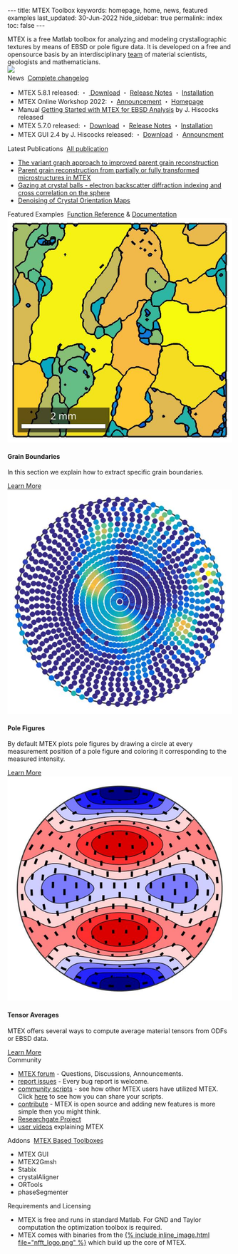 --- title: MTEX Toolbox keywords: homepage, home, news, featured examples last_updated: 30-Jun-2022 hide_sidebar: true permalink: index toc: false ---

<div id="grid-requirements-licensing" class="row">
    <div class="col-md-12">
        <div class="panel panel-default">
            <div class="panel-body">
                MTEX is a free Matlab toolbox for analyzing and modeling crystallographic textures by means of EBSD or pole figure data. It is developed on a free and opensource basis by an interdisciplinary <a href="people">team</a> of material scientists,
                geologists and mathematicians.
                <br>
                <img src="https://visitor-badge.laobi.icu/badge?page_id=MTEXHomePage&right_color=%23149983&query_only">
                <!-- <img src="https://visitor-badge.laobi.icu/badge?page_id=MTEXHomePage&right_color=%23149983"> -->
            </div>
        </div>
    </div>
</div>

<div id="grid-news-paper" class="row">
    <div class="col-md-6">
        <div class="panel panel-default">
            <div class="panel-heading">
                News
                <i class="fa fa-angle-double-right"></i>&nbsp;<a href="changelog">Complete changelog</a>
            </div>
            <div class="panel-body">
                <ul>
                    <li>MTEX 5.8.1 released: ・ <a href="https://github.com/mtex-toolbox/mtex/releases/download/mtex-5.8.1/mtex-5.8.1.zip" download><i class="fa fa-download"></i>&nbsp;Download</a> ・ <a href="changelog">Release Notes</a>                        ・ <a href="download">Installation</a></li>
                    <li>MTEX Online Workshop 2022: ・ <a href="https://github.com/mtex-toolbox/mtex/discussions/1314" target="_blank">Announcement</a> ・ <a href="workshop22?">Homepage</a></li>
                    <li>Manual <a href="https://www.researchgate.net/publication/353330126_Getting_Started_with_MTEX_for_EBSD_analysis_Rev6" target="_blank">Getting Started with MTEX for EBSD Analysis</a> by J. Hiscocks released</li>
                    <li>MTEX 5.7.0 released: ・ <a href="https://github.com/mtex-toolbox/mtex/releases/download/mtex-5.7.0/mtex-5.7.0.zip" download>Download</a> ・ <a href="changelog">Release Notes</a> ・ <a href="download">Installation</a></li>
                    <li>MTEX GUI 2.4 by J. Hiscocks released: ・ <a href="https://www.researchgate.net/profile/Jessica_Hiscocks/publication/341722714_MTEX_GUI_3pt4-_An_updated_graphical_interface_for_MTEX/data/5ed1b00e299bf1c67d274ede/MTEX-GUI-3pt4.zip" download>Download</a>                        ・ <a href="https://www.researchgate.net/publication/341722714_MTEX_GUI_3pt4-_An_updated_graphical_interface_for_MTEX" target="_blank">Announcment</a></li>
                </ul>
            </div>
        </div>
    </div>
    <div class="col-md-6">
        <div class="panel panel-default">
            <div class="panel-heading">
                Latest Publications
                <i class="fa fa-angle-double-right"></i>&nbsp;<a href="publications">All publication</a>
            </div>
            <div class="panel-body">
                <ul>
                    <li><a href="https://arxiv.org/pdf/2201.02103.pdf" target="_blank">The variant graph approach to improved parent grain reconstruction</a></li>
                    <li><a href="https://www-user.tu-chemnitz.de/~rahi/paper/parentGrain.pdf" target="_blank">Parent grain reconstruction from partially or fully transformed microstructures in MTEX</a></li>
                    <li><a href="https://www-user.tu-chemnitz.de/~rahi/paper/gazingAtCrystalBalls.pdf" target="_blank">Gazing at crystal balls - electron backscatter diffraction indexing and cross correlation on the sphere</a></li>
                    <li><a href="https://www-user.tu-chemnitz.de/~rahi/paper/denoising.pdf" target="_blank">Denoising of Crystal Orientation Maps</a></li>
                </ul>
            </div>
        </div>
    </div>
</div>

<div id="grid-requirements-licensing" class="row">
    <div class="col-md-12">
        <div class="panel panel-default">
            <div class="panel-heading">
                Featured Examples
                <i class="fa fa-angle-double-right"></i>&nbsp;<a href="function_reference">Function Reference</a>&nbsp;&amp;&nbsp;<a href="documentation">Documentation</a>
            </div>
        </div>
    </div>
</div>
<div class="row">
    <div class="col-md-4">
        <div class="panel panel-default text-center">
            <div class="panel-heading">
                <img src="images/featured-examples_GrainBoundaries.jpg">
            </div>
            <div class="panel-body">
                <h4>Grain Boundaries</h4>
                <p>In this section we explain how to extract specific grain boundaries.</p>
                <a href="BoundarySelect.html" class="btn btn-primary">Learn More</a>
            </div>
        </div>
    </div>
    <div class="col-md-4">
        <div class="panel panel-default text-center">
            <div class="panel-heading">
                <img src="images/featured-examples_PoleFigures.jpg">
            </div>
            <div class="panel-body">
                <h4>Pole Figures</h4>
                <p>By default MTEX plots pole figures by drawing a circle at every measurement position of a pole figure and coloring it corresponding to the measured intensity.</p>
                <a href="PoleFigurePlot.html" class="btn btn-primary">Learn More</a>
            </div>
        </div>
    </div>
    <div class="col-md-4">
        <div class="panel panel-default text-center">
            <div class="panel-heading">
                <img src="images/featured-examples_TensorAverages.jpg">
            </div>
            <div class="panel-body">
                <h4>Tensor Averages</h4>
                <p>MTEX offers several ways to compute average material tensors from ODFs or EBSD data.</p>
                <a href="TensorAverage.html" class="btn btn-primary">Learn More</a>
            </div>
        </div>
    </div>
</div>

<div id="grid-community-addons" class="row">
    <div class="col-md-6">
        <div class="panel panel-default">
            <div class="panel-heading">Community</div>
            <div class="panel-body">
                <ul>
                    <li><a href="https://github.com/mtex-toolbox/mtex/discussions" target="_blank">MTEX forum</a> - Questions, Discussions, Announcements.</li>
                    <li><a href="https://github.com/mtex-toolbox/mtex/issues" target="_blank">report issues</a> - Every bug report is welcome.</li>
                    <li><a href="https://gist.github.com/search?q=%23mtexScript&s=updated&o=desc" target="_blank">community scripts</a> - see how other MTEX users have utilized MTEX. Click <a href="scripts">here</a> to see how you can share your scripts.</li>
                    <li><a href="https://github.com/mtex-toolbox/mtex" target="_blank">contribute</a> - MTEX is open source and adding new features is more simple then you might think.</li>
                    <li><a href="https://www.researchgate.net/project/MTEX-free-crystallographic-texture-analysis-software" target="_blank">Researchgate Project</a></li>
                    <li><a href="videos">user videos</a> explaining MTEX</li>
                </ul>
            </div>
        </div>
    </div>
    <div class="col-md-6">
        <div class="panel panel-default">
            <div class="panel-heading">
                Addons
                <i class="fa fa-angle-double-right"></i>&nbsp;<a href="addons">MTEX Based Toolboxes</a>
            </div>
            <div class="panel-body">
                <ul>
                    <li>MTEX GUI</li>
                    <li>MTEX2Gmsh</li>
                    <li>Stabix</li>
                    <li>crystalAligner</li>
                    <li>ORTools</li>
                    <li>phaseSegmenter</li>
                </ul>
            </div>
        </div>
    </div>
</div>

<div id="grid-requirements-licensing" class="row">
    <div class="col-md-12">
        <div class="panel panel-default">
            <div class="panel-heading">Requirements and Licensing</div>
            <div class="panel-body">
                <ul>
                    <li>MTEX is free and runs in standard Matlab. For GND and Taylor computation the optimization toolbox is required.</li>
                    <li>MTEX comes with binaries from the <a href="https://www-user.tu-chemnitz.de/~potts/nfft/" target="_blank">{% include inline_image.html file="nfft_logo.png" %}</a> which build up the core of MTEX.
                        <!-- Read[here]() for more details how fast Fourier transforms on the sphere and in the orientation space speed up texture computations. -->
                    </li>
                </ul>
            </div>
        </div>
    </div>
</div>